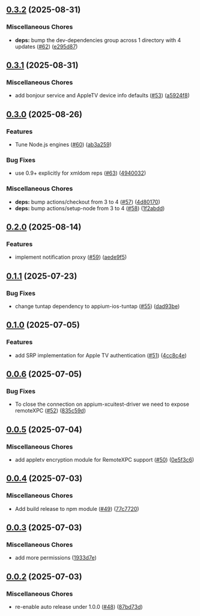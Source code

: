 ## [0.3.2](https://github.com/appium/appium-ios-remotexpc/compare/v0.3.1...v0.3.2) (2025-08-31)

### Miscellaneous Chores

* **deps:** bump the dev-dependencies group across 1 directory with 4 updates ([#62](https://github.com/appium/appium-ios-remotexpc/issues/62)) ([e295d87](https://github.com/appium/appium-ios-remotexpc/commit/e295d8748fa234ff613a9b0ed4730f9ccb28e5ec))

## [0.3.1](https://github.com/appium/appium-ios-remotexpc/compare/v0.3.0...v0.3.1) (2025-08-31)

### Miscellaneous Chores

* add bonjour service and AppleTV device info defaults ([#53](https://github.com/appium/appium-ios-remotexpc/issues/53)) ([a5924f8](https://github.com/appium/appium-ios-remotexpc/commit/a5924f8da8142dfd16219fe40f2421c528f534ce))

## [0.3.0](https://github.com/appium/appium-ios-remotexpc/compare/v0.2.0...v0.3.0) (2025-08-26)

### Features

* Tune Node.js engines ([#60](https://github.com/appium/appium-ios-remotexpc/issues/60)) ([ab3a259](https://github.com/appium/appium-ios-remotexpc/commit/ab3a25966569c4fa07c50aad250c91cf9a837507))

### Bug Fixes

* use 0.9+ explicitly for xmldom reps ([#63](https://github.com/appium/appium-ios-remotexpc/issues/63)) ([4940032](https://github.com/appium/appium-ios-remotexpc/commit/4940032d439e5dd6a4537c8b8dde8ed49be7ebb9))

### Miscellaneous Chores

* **deps:** bump actions/checkout from 3 to 4 ([#57](https://github.com/appium/appium-ios-remotexpc/issues/57)) ([4d80170](https://github.com/appium/appium-ios-remotexpc/commit/4d80170359af0b41edfb11016ecc08aa6867a28c))
* **deps:** bump actions/setup-node from 3 to 4 ([#58](https://github.com/appium/appium-ios-remotexpc/issues/58)) ([1f2abdd](https://github.com/appium/appium-ios-remotexpc/commit/1f2abddc315900825d5a94dd817b234a393e1f85))

## [0.2.0](https://github.com/appium/appium-ios-remotexpc/compare/v0.1.1...v0.2.0) (2025-08-14)

### Features

* implement notification proxy ([#59](https://github.com/appium/appium-ios-remotexpc/issues/59)) ([aede9f5](https://github.com/appium/appium-ios-remotexpc/commit/aede9f55d7c94657b15a5fe20cc221686a941596))

## [0.1.1](https://github.com/appium/appium-ios-remotexpc/compare/v0.1.0...v0.1.1) (2025-07-23)

### Bug Fixes

* change tuntap dependency to appium-ios-tuntap ([#55](https://github.com/appium/appium-ios-remotexpc/issues/55)) ([dad93be](https://github.com/appium/appium-ios-remotexpc/commit/dad93be92c73ab67a028878777d42d31c799288c))

## [0.1.0](https://github.com/appium/appium-ios-remotexpc/compare/v0.0.6...v0.1.0) (2025-07-05)

### Features

* add SRP implementation for Apple TV authentication ([#51](https://github.com/appium/appium-ios-remotexpc/issues/51)) ([4cc8c4e](https://github.com/appium/appium-ios-remotexpc/commit/4cc8c4ef92a689306a903bcc8dd5cfad5b024d7b))

## [0.0.6](https://github.com/appium/appium-ios-remotexpc/compare/v0.0.5...v0.0.6) (2025-07-05)

### Bug Fixes

* To close the connection on appium-xcuitest-driver we need to expose remoteXPC ([#52](https://github.com/appium/appium-ios-remotexpc/issues/52)) ([835c59d](https://github.com/appium/appium-ios-remotexpc/commit/835c59dcf203bb097d71a9c64e42d0888a45ec2a))

## [0.0.5](https://github.com/appium/appium-ios-remotexpc/compare/v0.0.4...v0.0.5) (2025-07-04)

### Miscellaneous Chores

* add appletv encryption module for RemoteXPC support ([#50](https://github.com/appium/appium-ios-remotexpc/issues/50)) ([0e5f3c6](https://github.com/appium/appium-ios-remotexpc/commit/0e5f3c6064bb0dc02f05f9349bac942c4c3bc951))

## [0.0.4](https://github.com/appium/appium-ios-remotexpc/compare/v0.0.3...v0.0.4) (2025-07-03)

### Miscellaneous Chores

* Add build release to npm module ([#49](https://github.com/appium/appium-ios-remotexpc/issues/49)) ([77c7720](https://github.com/appium/appium-ios-remotexpc/commit/77c77201d730e8a501813fc39bf1a768de2bf497))

## [0.0.3](https://github.com/appium/appium-ios-remotexpc/compare/v0.0.2...v0.0.3) (2025-07-03)

### Miscellaneous Chores

* add more permissions ([1933d7e](https://github.com/appium/appium-ios-remotexpc/commit/1933d7e1ce04fceeb90812ea62a2e8083c6d61ed))

## [0.0.2](https://github.com/appium/appium-ios-remotexpc/compare/v0.0.1...v0.0.2) (2025-07-03)

### Miscellaneous Chores

* re-enable auto release under 1.0.0 ([#48](https://github.com/appium/appium-ios-remotexpc/issues/48)) ([87bd73d](https://github.com/appium/appium-ios-remotexpc/commit/87bd73de54c30ed2caef4b6ffc3694fb0b1d3f5e))
